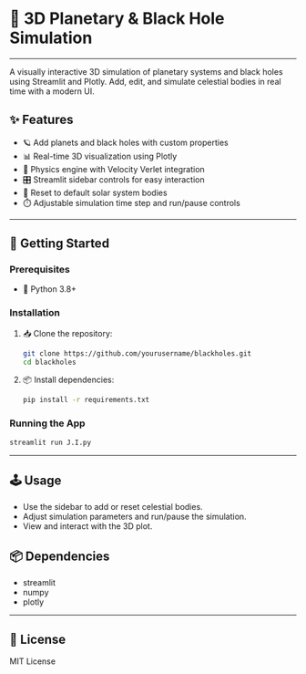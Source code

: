 # 🌌 3D Planetary & Black Hole Simulation

---

A visually interactive 3D simulation of planetary systems and black holes using Streamlit and Plotly. Add, edit, and simulate celestial bodies in real time with a modern UI.

## ✨ Features
- 🪐 Add planets and black holes with custom properties
- 📊 Real-time 3D visualization using Plotly
- 🧮 Physics engine with Velocity Verlet integration
- 🎛️ Streamlit sidebar controls for easy interaction
- 🔄 Reset to default solar system bodies
- ⏱️ Adjustable simulation time step and run/pause controls

---

## 🚀 Getting Started

### Prerequisites
- 🐍 Python 3.8+

### Installation
1. 📥 Clone the repository:
   ```sh
   git clone https://github.com/yourusername/blackholes.git
   cd blackholes
   ```
2. 📦 Install dependencies:
   ```sh
   pip install -r requirements.txt
   ```

### Running the App
```sh
streamlit run J.I.py
```

---

## 🕹️ Usage
- Use the sidebar to add or reset celestial bodies.
- Adjust simulation parameters and run/pause the simulation.
- View and interact with the 3D plot.

## 📦 Dependencies
- streamlit
- numpy
- plotly

---

## 📝 License
MIT License
